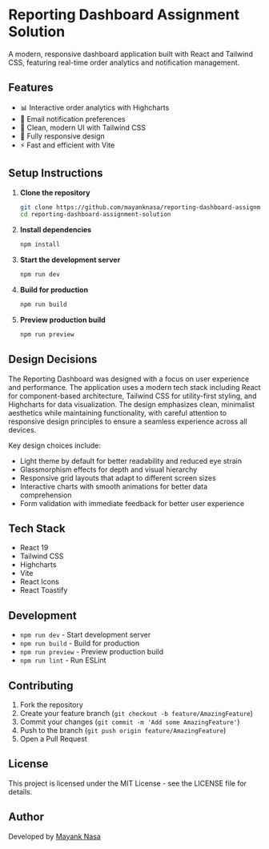 # Reporting Dashboard Assignment Solution

A modern, responsive dashboard application built with React and Tailwind CSS, featuring real-time order analytics and notification management.

## Features

- 📊 Interactive order analytics with Highcharts
- 📧 Email notification preferences
- 🎨 Clean, modern UI with Tailwind CSS
- 📱 Fully responsive design
- ⚡ Fast and efficient with Vite

## Setup Instructions

1. **Clone the repository**
   ```bash
   git clone https://github.com/mayanknasa/reporting-dashboard-assignment-solution.git
   cd reporting-dashboard-assignment-solution
   ```

2. **Install dependencies**
   ```bash
   npm install
   ```

3. **Start the development server**
   ```bash
   npm run dev
   ```

4. **Build for production**
   ```bash
   npm run build
   ```

5. **Preview production build**
   ```bash
   npm run preview
   ```

## Design Decisions

The Reporting Dashboard was designed with a focus on user experience and performance. The application uses a modern tech stack including React for component-based architecture, Tailwind CSS for utility-first styling, and Highcharts for data visualization. The design emphasizes clean, minimalist aesthetics while maintaining functionality, with careful attention to responsive design principles to ensure a seamless experience across all devices.

Key design choices include:
- Light theme by default for better readability and reduced eye strain
- Glassmorphism effects for depth and visual hierarchy
- Responsive grid layouts that adapt to different screen sizes
- Interactive charts with smooth animations for better data comprehension
- Form validation with immediate feedback for better user experience

## Tech Stack

- React 19
- Tailwind CSS
- Highcharts
- Vite
- React Icons
- React Toastify

## Development

- `npm run dev` - Start development server
- `npm run build` - Build for production
- `npm run preview` - Preview production build
- `npm run lint` - Run ESLint

## Contributing

1. Fork the repository
2. Create your feature branch (`git checkout -b feature/AmazingFeature`)
3. Commit your changes (`git commit -m 'Add some AmazingFeature'`)
4. Push to the branch (`git push origin feature/AmazingFeature`)
5. Open a Pull Request

## License

This project is licensed under the MIT License - see the LICENSE file for details.

## Author

Developed by [Mayank Nasa](https://mayanknasa.netlify.app/)
